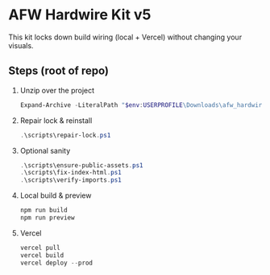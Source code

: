 # AFW Hardwire Kit v5

This kit locks down build wiring (local + Vercel) without changing your visuals.

## Steps (root of repo)
1. Unzip over the project
   ```powershell
   Expand-Archive -LiteralPath "$env:USERPROFILE\Downloads\afw_hardwire_kit_v5.zip" -DestinationPath . -Force
   ```
2. Repair lock & reinstall
   ```powershell
   .\scripts\repair-lock.ps1
   ```
3. Optional sanity
   ```powershell
   .\scripts\ensure-public-assets.ps1
   .\scripts\fix-index-html.ps1
   .\scripts\verify-imports.ps1
   ```
4. Local build & preview
   ```powershell
   npm run build
   npm run preview
   ```
5. Vercel
   ```powershell
   vercel pull
   vercel build
   vercel deploy --prod
   ```
